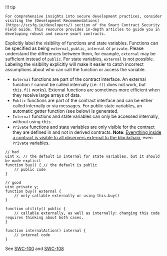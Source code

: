 !!! tip

    For comprehensive insights into secure development practices, consider visiting the [Development Recommendations](https://scsfg.io/developers/) section of the Smart Contract Security Field Guide. This resource provides in-depth articles to guide you in developing robust and secure smart contracts.

Explicitly label the visibility of functions and state variables. Functions can be specified as
being `external`, `public`, `internal` or `private`. Please understand the differences between
them, for example, `external` may be sufficient instead of `public`. For state variables,
`external` is not possible. Labeling the visibility explicitly will make it easier to catch
incorrect assumptions about who can call the function or access the variable.

- `External` functions are part of the contract interface. An external function `f` cannot be
  called internally (i.e. `f()` does not work, but `this.f()` works). External functions are
  sometimes more efficient when they receive large arrays of data.
- `Public` functions are part of the contract interface and can be either called internally or via
  messages. For public state variables, an automatic getter function (see below) is generated.
- `Internal` functions and state variables can only be accessed internally, without using `this`.
- `Private` functions and state variables are only visible for the contract they
  are defined in and not in derived contracts. **Note**: [Everything inside a
  contract is visible to all observers external to the
  blockchain](https://solidity.readthedocs.io/en/develop/contracts.html?#visibility-and-getters),
  even `Private` variables.

```sol
// bad
uint x; // the default is internal for state variables, but it should be made explicit
function buy() { // the default is public
    // public code
}

// good
uint private y;
function buy() external {
    // only callable externally or using this.buy()
}

function utility() public {
    // callable externally, as well as internally: changing this code requires thinking about both cases.
}

function internalAction() internal {
    // internal code
}
```

See [SWC-100](https://swcregistry.io/docs/SWC-100) and
[SWC-108](https://swcregistry.io/docs/SWC-108)
